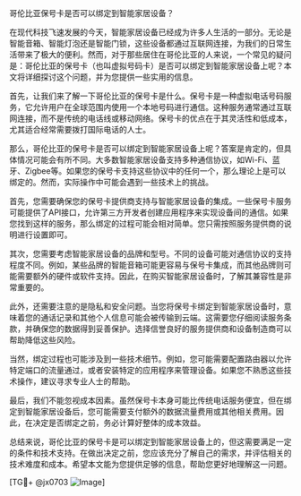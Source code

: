 哥伦比亚保号卡是否可以绑定到智能家居设备？

在现代科技飞速发展的今天，智能家居设备已经成为许多人生活的一部分。无论是智能音箱、智能灯泡还是智能门锁，这些设备都通过互联网连接，为我们的日常生活带来了极大的便利。然而，对于那些居住在哥伦比亚的人来说，一个常见的疑问是：哥伦比亚的保号卡（也叫虚拟号码卡）是否可以绑定到智能家居设备上呢？本文将详细探讨这个问题，并为您提供一些实用的信息。

首先，让我们来了解一下哥伦比亚的保号卡是什么。保号卡是一种虚拟电话号码服务，它允许用户在全球范围内使用一个本地号码进行通信。这种服务通常通过互联网连接，而不是传统的电话线或移动网络。保号卡的优点在于其灵活性和低成本，尤其适合经常需要拨打国际电话的人士。

那么，哥伦比亚的保号卡是否可以绑定到智能家居设备上呢？答案是肯定的，但具体情况可能会有所不同。大多数智能家居设备支持多种通信协议，如Wi-Fi、蓝牙、Zigbee等。如果您的保号卡支持这些协议中的任何一个，那么理论上是可以绑定的。然而，实际操作中可能会遇到一些技术上的挑战。

首先，您需要确保您的保号卡提供商支持与智能家居设备的集成。一些保号卡服务可能提供了API接口，允许第三方开发者创建应用程序来实现设备间的通信。如果您找到这样的服务，那么绑定的过程可能会相对简单。您只需按照服务提供商的说明进行设置即可。

其次，您需要考虑智能家居设备的品牌和型号。不同的设备可能对通信协议的支持程度不同。例如，某些品牌的智能音箱可能更容易与保号卡集成，而其他品牌则可能需要额外的硬件或软件支持。因此，在购买智能家居设备时，了解其兼容性是非常重要的。

此外，还需要注意的是隐私和安全问题。当您将保号卡绑定到智能家居设备时，意味着您的通话记录和其他个人信息可能会被传输到云端。这需要您仔细阅读服务条款，并确保您的数据得到妥善保护。选择信誉良好的服务提供商和设备制造商可以帮助降低这些风险。

当然，绑定过程也可能涉及到一些技术细节。例如，您可能需要配置路由器以允许特定端口的流量通过，或者安装特定的应用程序来管理设备。如果您不熟悉这些技术操作，建议寻求专业人士的帮助。

最后，我们不能忽视成本因素。虽然保号卡本身可能比传统电话服务便宜，但在绑定到智能家居设备后，您可能需要支付额外的数据流量费用或其他相关费用。因此，在决定是否绑定之前，务必计算好整体的成本效益。

总结来说，哥伦比亚的保号卡是可以绑定到智能家居设备上的，但这需要满足一定的条件和技术支持。在做出决定之前，您应该充分了解自己的需求，并评估相关的技术难度和成本。希望本文能为您提供足够的信息，帮助您更好地理解这一问题。

[TG💪+ @jx0703 ![Image](https://github.com/user-attachments/assets/dbca1d08-cadb-493c-b0ec-ad6f7a83f270)]